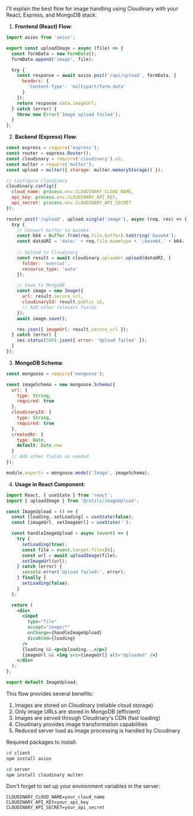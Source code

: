 I'll explain the best flow for image handling using Cloudinary with your React, Express, and MongoDB stack:

1. **Frontend (React) Flow**:
```javascript:c:\Users\prank\Project\EverCut\client\src\utils\imageUpload.js
import axios from 'axios';

export const uploadImage = async (file) => {
  const formData = new FormData();
  formData.append('image', file);

  try {
    const response = await axios.post('/api/upload', formData, {
      headers: {
        'Content-Type': 'multipart/form-data'
      }
    });
    return response.data.imageUrl;
  } catch (error) {
    throw new Error('Image upload failed');
  }
};
```

2. **Backend (Express) Flow**:
```javascript:c:\Users\prank\Project\EverCut\server\routes\upload.js
const express = require('express');
const router = express.Router();
const cloudinary = require('cloudinary').v2;
const multer = require('multer');
const upload = multer({ storage: multer.memoryStorage() });

// Configure Cloudinary
cloudinary.config({
  cloud_name: process.env.CLOUDINARY_CLOUD_NAME,
  api_key: process.env.CLOUDINARY_API_KEY,
  api_secret: process.env.CLOUDINARY_API_SECRET
});

router.post('/upload', upload.single('image'), async (req, res) => {
  try {
    // Convert buffer to base64
    const b64 = Buffer.from(req.file.buffer).toString('base64');
    const dataURI = 'data:' + req.file.mimetype + ';base64,' + b64;
    
    // Upload to Cloudinary
    const result = await cloudinary.uploader.upload(dataURI, {
      folder: 'evercut',
      resource_type: 'auto'
    });

    // Save to MongoDB
    const image = new Image({
      url: result.secure_url,
      cloudinaryId: result.public_id,
      // Add other relevant fields
    });
    await image.save();

    res.json({ imageUrl: result.secure_url });
  } catch (error) {
    res.status(500).json({ error: 'Upload failed' });
  }
});
```

3. **MongoDB Schema**:
```javascript:c:\Users\prank\Project\EverCut\server\models\Image.js
const mongoose = require('mongoose');

const imageSchema = new mongoose.Schema({
  url: {
    type: String,
    required: true
  },
  cloudinaryId: {
    type: String,
    required: true
  },
  createdAt: {
    type: Date,
    default: Date.now
  }
  // Add other fields as needed
});

module.exports = mongoose.model('Image', imageSchema);
```

4. **Usage in React Component**:
```javascript:c:\Users\prank\Project\EverCut\client\src\components\ImageUpload.jsx
import React, { useState } from 'react';
import { uploadImage } from '@/utils/imageUpload';

const ImageUpload = () => {
  const [loading, setLoading] = useState(false);
  const [imageUrl, setImageUrl] = useState('');

  const handleImageUpload = async (event) => {
    try {
      setLoading(true);
      const file = event.target.files[0];
      const url = await uploadImage(file);
      setImageUrl(url);
    } catch (error) {
      console.error('Upload failed:', error);
    } finally {
      setLoading(false);
    }
  };

  return (
    <div>
      <input 
        type="file" 
        accept="image/*" 
        onChange={handleImageUpload}
        disabled={loading}
      />
      {loading && <p>Uploading...</p>}
      {imageUrl && <img src={imageUrl} alt="Uploaded" />}
    </div>
  );
};

export default ImageUpload;
```

This flow provides several benefits:
1. Images are stored on Cloudinary (reliable cloud storage)
2. Only image URLs are stored in MongoDB (efficient)
3. Images are served through Cloudinary's CDN (fast loading)
4. Cloudinary provides image transformation capabilities
5. Reduced server load as image processing is handled by Cloudinary

Required packages to install:

```bash
cd client
npm install axios
```

```bash
cd server
npm install cloudinary multer
```

Don't forget to set up your environment variables in the server:
```plaintext:c:\Users\prank\Project\EverCut\server\.env
CLOUDINARY_CLOUD_NAME=your_cloud_name
CLOUDINARY_API_KEY=your_api_key
CLOUDINARY_API_SECRET=your_api_secret
```